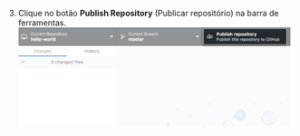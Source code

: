 3. Clique no botão **Publish Repository** (Publicar repositório) na barra de ferramentas. ![Botão Publish repository (Publicar repositório) na barra de ferramentas](/assets/images/help/desktop/publish-repository-toolbar-button.png)

